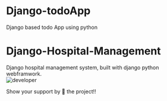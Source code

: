 # Django-todoApp
Django based todo App using python
# Django-Hospital-Management
Django hospital management system, built with django python webframwork.  
![developer](https://img.shields.io/badge/Developed%20By%20%3A-Pawan%20Kumar-red)

Show your support by 🌟 the project!!
